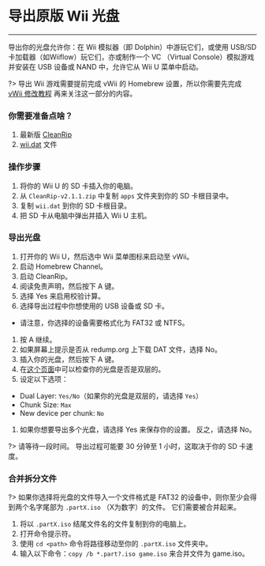 # 导出原版 Wii 光盘
---
导出你的光盘允许你：在 Wii 模拟器（即 Dolphin）中游玩它们，或使用 USB/SD 卡加载器（如Wiiflow）玩它们，亦或制作一个 VC （Virtual Console）模拟游戏并安装在 USB 设备或 NAND 中，允许它从 Wii U 菜单中启动。

?> 导出 Wii 游戏需要提前完成 vWii 的 Homebrew 设置，所以你需要先完成 [vWii 修改教程](vwii-modding) 再来关注这一部分的内容。

### 你需要准备点啥？

1. 最新版 [CleanRip](https://github.com/emukidid/cleanrip/releases/download/2.1.1/CleanRip-v2.1.1.zip)
1. [wii.dat](https://github.com/emukidid/cleanrip/releases/download/2.1.1/wii.dat) 文件

### 操作步骤

1. 将你的 Wii U 的 SD 卡插入你的电脑。
1. 从 `CleanRip-v2.1.1.zip` 中复制 `apps` 文件夹到你的 SD 卡根目录中。
1. 复制 `wii.dat` 到你的 SD 卡根目录。
1. 把 SD 卡从电脑中弹出并插入 Wii U 主机。

### 导出光盘

1. 打开你的 Wii U，然后选中 Wii 菜单图标来启动至 vWii。
1. 启动 Homebrew Channel。
1. 启动 CleanRip。
1. 阅读免责声明，然后按下 A 键。
1. 选择 Yes 来启用校验计算。
1. 选择导出过程中你想使用的 USB 设备或 SD 卡。
 - 请注意，你选择的设备需要格式化为 FAT32 或 NTFS。
1. 按 A 继续。
1. 如果屏幕上提示是否从 redump.org 上下载 DAT 文件，选择 No。
1. 插入你的光盘，然后按下 A 键。
1. 在[这个页面](https://wiki.dolphin-emu.org/index.php?title=Category:Dual_Layer_Disc_games)中可以检查你的光盘是否是双层的。
1. 设定以下选项：
 - Dual Layer: `Yes/No`（如果你的光盘是双层的，请选择 `Yes`）
 - Chunk Size: `Max`
 - New device per chunk: `No`
1. 如果你想要导出多个光盘，请选择 Yes 来保存你的设置。 反之，请选择 No。

?> 请等待一段时间。 导出过程可能要 30 分钟至 1 小时，这取决于你的 SD 卡速度。

### 合并拆分文件

?> 如果你选择将光盘的文件导入一个文件格式是 FAT32 的设备中，则你至少会得到两个名字尾部为 `.partX.iso` （X为数字）的文件。 它们需要被合并起来。

1. 将以 `.partX.iso` 结尾文件名的文件复制到你的电脑上。
1. 打开命令提示符。
1. 使用 `cd <path>` 命令将路径移动至你的 `.partX.iso` 文件夹中。
1. 输入以下命令：`copy /b *.part?.iso game.iso` 来合并文件为 game.iso。
